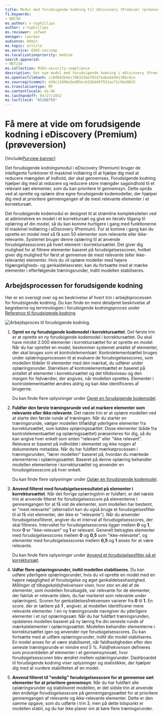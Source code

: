 ```yaml
---
title: Modul med forudsigende kodning til eDiscovery (Premium) (prøveversion)
f1.keywords:
- NOCSH
ms.author: v-tophillips
author: v-tophillips
ms.reviewer: jefwan
manager: laurawi
audience: Admin
ms.topic: article
ms.service: O365-seccomp
ms.localizationpriority: medium
search.appverid:
- MET150
ms.collection: M365-security-compliance
description: Det nye modul med forudsigende kodning i eDiscovery (Premium) bruger maskinel indlæring til at analysere elementer i et korrektursæt for at forudsige, hvilke elementer der er relevante for din sag eller undersøgelse.
ms.openlocfilehash: cc0db62b4ec7d632dae70347aaba5644138bcdce
ms.sourcegitcommit: e50c13d9be3ed05ecb156d497551acf2c9da9015
ms.translationtype: MT
ms.contentlocale: da-DK
ms.lasthandoff: 04/27/2022
ms.locfileid: "65100759"
---
```

# <a name="learn-about-predictive-coding-in-ediscovery-premium-preview"></a>Få mere at vide om forudsigende kodning i eDiscovery (Premium) (prøveversion)

[!include[Purview banner](../includes/purview-rebrand-banner.md)]

Det forudsigende kodningsmodul i eDiscovery (Premium) bruger de intelligente funktioner til maskinel indlæring til at hjælpe dig med at reducere mængden af indhold, der skal gennemses. Forudsigende kodning hjælper dig med at reducere og reducere store mængder sagsindhold til et relevant sæt elementer, som du kan prioritere til gennemsyn. Dette opnås ved at oprette og oplære dine egne forudsigende kodemodeller, der hjælper dig med at prioritere gennemgangen af de mest relevante elementer i et korrektursæt.

Det forudsigende kodemodul er designet til at strømline kompleksiteten ved at administrere en model i et korrektursæt og give en iterativ tilgang til oplæring af din model, så du kan komme hurtigere i gang med funktionerne til maskinel indlæring i eDiscovery (Premium). For at komme i gang kan du oprette en model med så få som 50 elementer som relevante eller ikke-relevante. Systemet bruger denne oplæring til at anvende forudsigelsesscores på hvert element i korrektursættet. Det giver dig mulighed for at filtrere elementer baseret på forudsigelsesscoren, hvilket giver dig mulighed for først at gennemse de mest relevante (eller ikke-relevante) elementer. Hvis du vil oplære modeller med højere tilgængeligheds- og genkaldelsesrater, kan du fortsætte med at mærke elementer i efterfølgende træningsrunder, indtil modellen stabiliseres.  

## <a name="the-predictive-coding-workflow"></a>Arbejdsprocessen for forudsigende kodning

Her er en oversigt over og en beskrivelse af hvert trin i arbejdsprocessen for forudsigende kodning. Du kan finde en mere detaljeret beskrivelse af begreberne og terminologien i forudsigende kodningsproces under [Reference til forudsigende kodning](predictive-coding-reference.md).

![Arbejdsproces til forudsigende kodning.](..\media\PredictiveCodingWorkflow.png)

1. **Opret en ny forudsigende kodemodel i korrektursættet**. Det første trin er at oprette en ny forudsigende kodemodel i korrektursættet. Du skal have mindst 2.000 elementer i korrektursættet for at oprette en model. Når du har oprettet en model, bestemmer systemet antallet af elementer, der skal bruges som et *kontrolelementsæt*. Kontrolelementsættet bruges under oplæringsprocessen til at evaluere de forudsigelsesscores, som modellen tildeler til elementer med den mærkat, du udfører under oplæringsrunder. Størrelsen af kontrolelementsættet er baseret på antallet af elementer i korrektursættet og det tillidsniveau og den margen for fejlværdier, der angives, når modellen oprettes. Elementer i kontrolelementsættet ændres aldrig og kan ikke identificeres af brugerne.

   Du kan finde flere oplysninger under [Opret en forudsigende kodemodel](predictive-coding-create-model.md).

2. **Fuldfør den første træningsrunde ved at markere elementer som relevante eller ikke relevante**. Det næste trin er at oplære modellen ved at starte den første runde af træningen. Når du starter en træningsrunde, vælger modellen tilfældigt yderligere elementer fra korrektursættet, som kaldes *oplæringssættet*. Disse elementer (både fra kontrolelementsættet og oplæringssættet) præsenteres for dig, så du kan angive hver enkelt som enten "relevant" eller "ikke relevant". Relevans er baseret på indholdet i elementet og ikke nogen af dokumentets metadata. Når du har fuldført mærkatprocessen i træningsrunden, "lærer modellen" baseret på, hvordan du mærkede elementerne i oplæringssættet. Baseret på denne oplæring behandler modellen elementerne i korrektursættet og anvender en forudsigelsesscore på hver enkelt.

   Du kan finde flere oplysninger under [Oplær en forudsigende kodemodel](predictive-coding-train-model.md).

3. **Anvend filteret med forudsigelsesresultatet på elementer i korrektursættet**. Når det forrige oplæringstrin er fuldført, er det næste trin at anvende filteret for forudsigelsesscore på elementerne i gennemgangen for at få vist de elementer, som modellen har bestemt, er "mest relevante" (alternativt kan du også bruge et forudsigelsesfilter til at få vist elementer, der ikke er "relevante"). Når du anvender forudsigelsesfilteret, angiver du et interval af forudsigelsesscores, der skal filtreres. Intervallet for forudsigelsesscores ligger mellem **0** og **1**, hvor **0** er "ikke-relevant" og **1** er relevant. Generelt betragtes elementer med forudsigelsesscores mellem **0** og **0,5** som "ikke-relevante", og elementer med forudsigelsesscores mellem **0,5** og **1** anses for at være relevante.

   Du kan finde flere oplysninger under [Anvend et forudsigelsesfilter på et korrektursæt](predictive-coding-apply-prediction-filter.md).

4. **Udfør flere oplæringsrunder, indtil modellen stabiliseres**. Du kan udføre yderligere oplæringsrunder, hvis du vil oprette en model med en højere nøjagtighed af forudsigelse og øget genkaldelseshastighed. *Målinger af tilbagekaldsfrekvensen* viser, hvor stor en del af de elementer, som modellen forudsagde, var relevante for de elementer, der faktisk er relevante (dem, du har markeret som relevante under oplæringen). Scoren for genkaldelsesfrekvensen varierer fra **0** til **1**. En score, der er tættere på **1** , angiver, at modellen identificerer mere relevante elementer. I en ny træningsrunde navngiver du yderligere elementer i et nyt oplæringssæt. Når du har fuldført træningsrunden, opdateres modellen baseret på ny læring fra din seneste runde af mærkatelementer i oplæringssættet. Modellen behandler elementerne i korrektursættet igen og anvender nye forudsigelsesscores. Du kan fortsætte med at udføre oplæringsrunder, indtil din model stabiliseres. En model anses for at være stabiliseret, når faldhastigheden efter den seneste træningsrunde er mindre end 5 %. *Faldfrekvensen* defineres som procentdelen af elementer i et gennemsynssæt, hvor forudsigelsesscoren blev ændret mellem oplæringsrunder. Dashboardet til forudsigende kodning viser oplysninger og statistikker, der hjælper dig med at vurdere stabiliteten af en model.

5. **Anvend filteret til "endelig" forudsigelsesscore for at gennemse sæt elementer for at prioritere gennemsyn**. Når du har fuldført alle oplæringsrunder og stabiliseret modellen, er det sidste trin at anvende den endelige forudsigelsesscore på gennemgangssættet for at prioritere gennemgangen af relevante og ikke-relevante elementer. Dette er den samme opgave, som du udførte i trin 3, men på dette tidspunkt er modellen stabil, og du har ikke planer om at køre flere træningsrunder.
